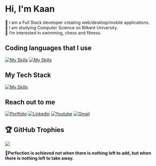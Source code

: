 # Hi, I'm Kaan
💎  I am a Full Stack developer creating web/desktop/mobile applications.    
📖  I am studying Computer Science on Bilkent University.                    
🏅  I’m interested in swimming, chess and fitness.
           


## Coding languages that I use  
[![My Skills](https://skillicons.dev/icons?i=cpp,ts,js,html,css)](https://skillicons.dev) [![My Skills](https://skillicons.dev/icons?i=java&theme=light)](https://skillicons.dev)


## My Tech Stack
[![My Skills](https://skillicons.dev/icons?i=git,github,mongo,nodejs,vite,electron,express)](https://skillicons.dev)


## Reach out to me 
[![Portfolio](https://img.shields.io/badge/Portfolio-gray.svg)](https://kaanaydinli.com)
[![Linkedin](https://img.shields.io/badge/Linkedin-blue.svg)](https://www.linkedin.com/in/kaan-ayd%C4%B1nl%C4%B1-74b148334/)
[![Youtube](https://img.shields.io/badge/Youtube-red.svg)](https://www.youtube.com/@CodeWithKaan)
[![Gmail](https://img.shields.io/badge/Gmail-darkgreen.svg)](https://www.youtube.com/@CodeWithKaan)   




## 🏆 GitHub Trophies
![](https://github-profile-trophy.vercel.app/?username=KaanAydinli&theme=onedark&margin-w=5&title=Commits&title=Followers&title=Repositories)


**🎯Perfection is achieved not when there is nothing left to add, but when there is nothing left to take away.**

